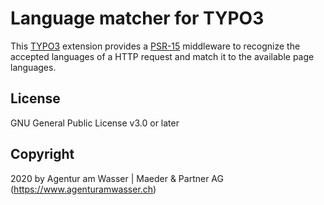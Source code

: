 # Language matcher for TYPO3

This [TYPO3](https://typo3.org/) extension provides a
[PSR-15](https://www.php-fig.org/psr/psr-15/) middleware to recognize the
accepted languages of a HTTP request and match it to the available page 
languages.

## License

GNU General Public License v3.0 or later

## Copyright

2020 by Agentur am Wasser | Maeder & Partner AG (https://www.agenturamwasser.ch)
